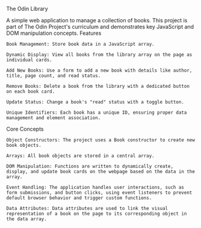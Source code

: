 The Odin Library

A simple web application to manage a collection of books. This project is part of The Odin Project's curriculum and demonstrates key JavaScript and DOM manipulation concepts.
Features

    Book Management: Store book data in a JavaScript array.

    Dynamic Display: View all books from the library array on the page as individual cards.

    Add New Books: Use a form to add a new book with details like author, title, page count, and read status.

    Remove Books: Delete a book from the library with a dedicated button on each book card.

    Update Status: Change a book's "read" status with a toggle button.

    Unique Identifiers: Each book has a unique ID, ensuring proper data management and element association.

Core Concepts

    Object Constructors: The project uses a Book constructor to create new book objects.

    Arrays: All book objects are stored in a central array.

    DOM Manipulation: Functions are written to dynamically create, display, and update book cards on the webpage based on the data in the array.

    Event Handling: The application handles user interactions, such as form submissions, and button clicks, using event listeners to prevent default browser behavior and trigger custom functions.

    Data Attributes: Data attributes are used to link the visual representation of a book on the page to its corresponding object in the data array.
